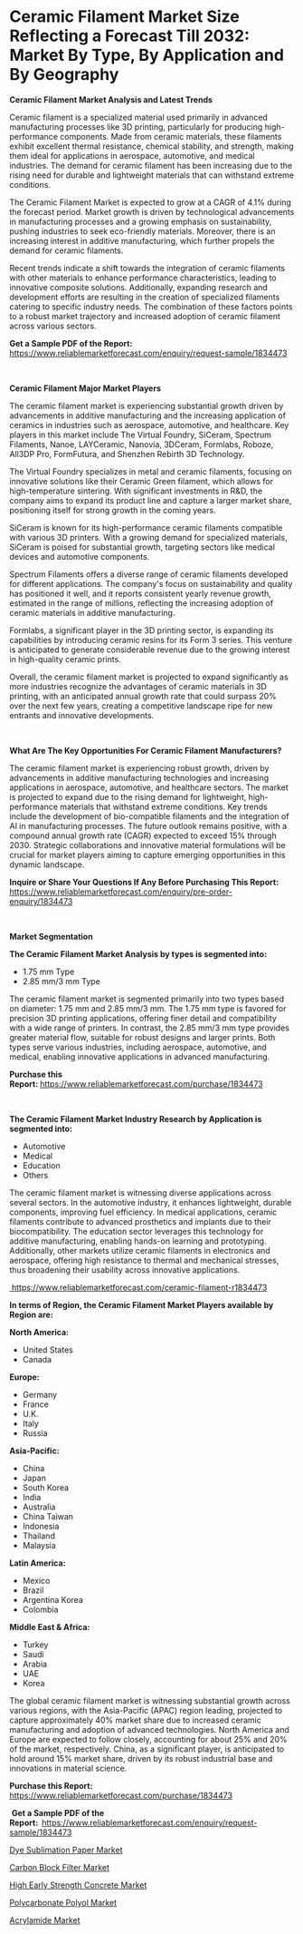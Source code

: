 <p><h1>Ceramic Filament Market Size Reflecting a Forecast Till 2032: Market By Type, By Application and By Geography</h1></p><p><strong>Ceramic Filament Market Analysis and Latest Trends</strong></p>
<p><p>Ceramic filament is a specialized material used primarily in advanced manufacturing processes like 3D printing, particularly for producing high-performance components. Made from ceramic materials, these filaments exhibit excellent thermal resistance, chemical stability, and strength, making them ideal for applications in aerospace, automotive, and medical industries. The demand for ceramic filament has been increasing due to the rising need for durable and lightweight materials that can withstand extreme conditions.</p><p>The Ceramic Filament Market is expected to grow at a CAGR of 4.1% during the forecast period. Market growth is driven by technological advancements in manufacturing processes and a growing emphasis on sustainability, pushing industries to seek eco-friendly materials. Moreover, there is an increasing interest in additive manufacturing, which further propels the demand for ceramic filaments.</p><p>Recent trends indicate a shift towards the integration of ceramic filaments with other materials to enhance performance characteristics, leading to innovative composite solutions. Additionally, expanding research and development efforts are resulting in the creation of specialized filaments catering to specific industry needs. The combination of these factors points to a robust market trajectory and increased adoption of ceramic filament across various sectors.</p></p>
<p><strong>Get a Sample PDF of the Report:&nbsp;</strong> <a href="https://www.reliablemarketforecast.com/enquiry/request-sample/1834473?utm_campaign=1950&utm_medium=2&utm_source=Github&utm_content=ia&utm_term=30012025&utm_id=ceramic-filament">https://www.reliablemarketforecast.com/enquiry/request-sample/1834473</a></p>
<p>&nbsp;</p>
<p><strong>Ceramic Filament Major Market Players</strong></p>
<p><p>The ceramic filament market is experiencing substantial growth driven by advancements in additive manufacturing and the increasing application of ceramics in industries such as aerospace, automotive, and healthcare. Key players in this market include The Virtual Foundry, SiCeram, Spectrum Filaments, Nanoe, LAYCeramic, Nanovia, 3DCeram, Formlabs, Roboze, All3DP Pro, FormFutura, and Shenzhen Rebirth 3D Technology.</p><p>The Virtual Foundry specializes in metal and ceramic filaments, focusing on innovative solutions like their Ceramic Green filament, which allows for high-temperature sintering. With significant investments in R&D, the company aims to expand its product line and capture a larger market share, positioning itself for strong growth in the coming years.</p><p>SiCeram is known for its high-performance ceramic filaments compatible with various 3D printers. With a growing demand for specialized materials, SiCeram is poised for substantial growth, targeting sectors like medical devices and automotive components.</p><p>Spectrum Filaments offers a diverse range of ceramic filaments developed for different applications. The company's focus on sustainability and quality has positioned it well, and it reports consistent yearly revenue growth, estimated in the range of millions, reflecting the increasing adoption of ceramic materials in additive manufacturing.</p><p>Formlabs, a significant player in the 3D printing sector, is expanding its capabilities by introducing ceramic resins for its Form 3 series. This venture is anticipated to generate considerable revenue due to the growing interest in high-quality ceramic prints.</p><p>Overall, the ceramic filament market is projected to expand significantly as more industries recognize the advantages of ceramic materials in 3D printing, with an anticipated annual growth rate that could surpass 20% over the next few years, creating a competitive landscape ripe for new entrants and innovative developments.</p></p>
<p>&nbsp;</p>
<p><strong>What Are The Key Opportunities For Ceramic Filament Manufacturers?</strong></p>
<p><p>The ceramic filament market is experiencing robust growth, driven by advancements in additive manufacturing technologies and increasing applications in aerospace, automotive, and healthcare sectors. The market is projected to expand due to the rising demand for lightweight, high-performance materials that withstand extreme conditions. Key trends include the development of bio-compatible filaments and the integration of AI in manufacturing processes. The future outlook remains positive, with a compound annual growth rate (CAGR) expected to exceed 15% through 2030. Strategic collaborations and innovative material formulations will be crucial for market players aiming to capture emerging opportunities in this dynamic landscape.</p></p>
<p><strong>Inquire or Share Your Questions If Any Before Purchasing This Report:</strong> <a href="https://www.reliablemarketforecast.com/enquiry/pre-order-enquiry/1834473?utm_campaign=1950&utm_medium=2&utm_source=Github&utm_content=ia&utm_term=30012025&utm_id=ceramic-filament">https://www.reliablemarketforecast.com/enquiry/pre-order-enquiry/1834473</a></p>
<p>&nbsp;</p>
<p><strong>Market Segmentation</strong></p>
<p><strong>The Ceramic Filament Market Analysis by types is segmented into:</strong></p>
<p><ul><li>1.75 mm Type</li><li>2.85 mm/3 mm Type</li></ul></p>
<p><p>The ceramic filament market is segmented primarily into two types based on diameter: 1.75 mm and 2.85 mm/3 mm. The 1.75 mm type is favored for precision 3D printing applications, offering finer detail and compatibility with a wide range of printers. In contrast, the 2.85 mm/3 mm type provides greater material flow, suitable for robust designs and larger prints. Both types serve various industries, including aerospace, automotive, and medical, enabling innovative applications in advanced manufacturing.</p></p>
<p><strong>Purchase this Report:&nbsp;</strong><a href="https://www.reliablemarketforecast.com/purchase/1834473?utm_campaign=1950&utm_medium=2&utm_source=Github&utm_content=ia&utm_term=30012025&utm_id=ceramic-filament">https://www.reliablemarketforecast.com/purchase/1834473</a></p>
<p>&nbsp;</p>
<p><strong>The Ceramic Filament Market Industry Research by Application is segmented into:</strong></p>
<p><ul><li>Automotive</li><li>Medical</li><li>Education</li><li>Others</li></ul></p>
<p><p>The ceramic filament market is witnessing diverse applications across several sectors. In the automotive industry, it enhances lightweight, durable components, improving fuel efficiency. In medical applications, ceramic filaments contribute to advanced prosthetics and implants due to their biocompatibility. The education sector leverages this technology for additive manufacturing, enabling hands-on learning and prototyping. Additionally, other markets utilize ceramic filaments in electronics and aerospace, offering high resistance to thermal and mechanical stresses, thus broadening their usability across innovative applications.</p></p>
<p><a href="https://www.reliablemarketforecast.com/ceramic-filament-r1834473?utm_campaign=1950&utm_medium=2&utm_source=Github&utm_content=ia&utm_term=30012025&utm_id=ceramic-filament">&nbsp;https://www.reliablemarketforecast.com/ceramic-filament-r1834473</a></p>
<p><strong>In terms of Region, the Ceramic Filament Market Players available by Region are:</strong></p>
<p>
    <p> <strong> North America: </strong>
        <ul>
            <li>United States</li>
            <li>Canada</li>
        </ul>
        </p> 
    <p> <strong> Europe: </strong>
        <ul>
            <li>Germany</li>
            <li>France</li>
            <li>U.K.</li>
            <li>Italy</li>
            <li>Russia</li>
        </ul>
        </p> 
    <p> <strong> Asia-Pacific: </strong>
        <ul>
            <li>China</li>
            <li>Japan</li>
            <li>South Korea</li>
            <li>India</li>
            <li>Australia</li>
            <li>China Taiwan</li>
            <li>Indonesia</li>
            <li>Thailand</li>
            <li>Malaysia</li>
        </ul>
        </p> 
    <p> <strong> Latin America: </strong>
        <ul>
            <li>Mexico</li>
            <li>Brazil</li>
            <li>Argentina Korea</li>
            <li>Colombia</li>
        </ul>
        </p> 
    <p> <strong> Middle East & Africa: </strong>
        <ul>
            <li>Turkey</li>
            <li>Saudi</li>
            <li>Arabia</li>
            <li>UAE</li>
            <li>Korea</li>
        </ul>
    </p>
    </p>
<p><p>The global ceramic filament market is witnessing substantial growth across various regions, with the Asia-Pacific (APAC) region leading, projected to capture approximately 40% market share due to increased ceramic manufacturing and adoption of advanced technologies. North America and Europe are expected to follow closely, accounting for about 25% and 20% of the market, respectively. China, as a significant player, is anticipated to hold around 15% market share, driven by its robust industrial base and innovations in material science.</p></p>
<p><strong>Purchase this Report: </strong><a href="https://www.reliablemarketforecast.com/purchase/1834473?utm_campaign=1950&utm_medium=2&utm_source=Github&utm_content=ia&utm_term=30012025&utm_id=ceramic-filament">https://www.reliablemarketforecast.com/purchase/1834473</a></p>
<p>&nbsp;<strong>Get a Sample PDF of the Report:&nbsp;&nbsp;</strong><a href="https://www.reliablemarketforecast.com/enquiry/request-sample/1834473?utm_campaign=1950&utm_medium=2&utm_source=Github&utm_content=ia&utm_term=30012025&utm_id=ceramic-filament">https://www.reliablemarketforecast.com/enquiry/request-sample/1834473</a></p>
<p><strong></strong></p>
<p><p><a href="https://github.com/oslieselotte2192/Market-Research-Report-List-1/blob/main/dye-sublimation-paper-market.md?utm_campaign=1950&utm_medium=2&utm_source=Github&utm_content=ia&utm_term=30012025&utm_id=ceramic-filament">Dye Sublimation Paper Market</a></p><p><a href="https://github.com/siobhanbusker813/Market-Research-Report-List-1/blob/main/carbon-block-filter-market.md?utm_campaign=1950&utm_medium=2&utm_source=Github&utm_content=ia&utm_term=30012025&utm_id=ceramic-filament">Carbon Block Filter Market</a></p><p><a href="https://github.com/tambraunrue691969/Market-Research-Report-List-1/blob/main/high-early-strength-concrete-market.md?utm_campaign=1950&utm_medium=2&utm_source=Github&utm_content=ia&utm_term=30012025&utm_id=ceramic-filament">High Early Strength Concrete Market</a></p><p><a href="https://github.com/jeastefanowicz7816/Market-Research-Report-List-1/blob/main/polycarbonate-polyol-market.md?utm_campaign=1950&utm_medium=2&utm_source=Github&utm_content=ia&utm_term=30012025&utm_id=ceramic-filament">Polycarbonate Polyol Market</a></p><p><a href="https://github.com/tona7vba/Market-Research-Report-List-1/blob/main/acrylamide-market.md?utm_campaign=1950&utm_medium=2&utm_source=Github&utm_content=ia&utm_term=30012025&utm_id=ceramic-filament">Acrylamide Market</a></p></p>